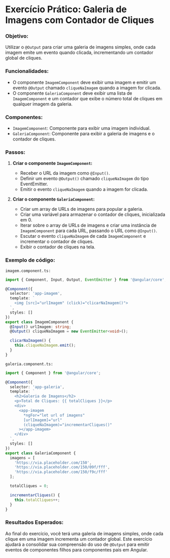 # Exercício Prático: Galeria de Imagens com Contador de Cliques

### **Objetivo:**

Utilizar o `@Output` para criar uma galeria de imagens simples, onde cada imagem emite um evento quando clicada, incrementando um contador global de cliques.

### **Funcionalidades:**

- O componente `ImagemComponent` deve exibir uma imagem e emitir um evento `@Output` chamado `cliqueNaImagem` quando a imagem for clicada.
- O componente `GaleriaComponent` deve exibir uma lista de `ImagemComponent` e um contador que exibe o número total de cliques em qualquer imagem da galeria.

### **Componentes:**

- `ImagemComponent`: Componente para exibir uma imagem individual.
- `GaleriaComponent`: Componente para exibir a galeria de imagens e o contador de cliques.

### **Passos:**

1. **Criar o componente `ImagemComponent`:**

   - Receber o URL da imagem como `@Input()`.
   - Definir um evento `@Output()` chamado `cliqueNaImagem` do tipo EventEmitter<void>.
   - Emitir o evento `cliqueNaImagem` quando a imagem for clicada.

2. **Criar o componente `GaleriaComponent`:**

   - Criar um array de URLs de imagens para popular a galeria.
   - Criar uma variável para armazenar o contador de cliques, inicializada em 0.
   - Iterar sobre o array de URLs de imagens e criar uma instância de `ImagemComponent` para cada URL, passando o URL como `@Input()`.
   - Escutar o evento `cliqueNaImagem` de cada `ImagemComponent` e incrementar o contador de cliques.
   - Exibir o contador de cliques na tela.

### **Exemplo de código:**

`imagem.component.ts:`

```ts
import { Component, Input, Output, EventEmitter } from '@angular/core';

@Component({
  selector: 'app-imagem',
  template: `
    <img [src]="urlImagem" (click)="clicarNaImagem()">
  `,
  styles: []
})
export class ImagemComponent {
  @Input() urlImagem: string;
  @Output() cliqueNaImagem = new EventEmitter<void>();

  clicarNaImagem() {
    this.cliqueNaImagem.emit();
  }
}
```

`galeria.component.ts:`

```ts
import { Component } from '@angular/core';

@Component({
  selector: 'app-galeria',
  template: `
    <h2>Galeria de Imagens</h2>
    <p>Total de Cliques: {{ totalCliques }}</p>
    <div>
      <app-imagem 
        *ngFor="let url of imagens"
        [urlImagem]="url"
        (cliqueNaImagem)="incrementarCliques()"
      ></app-imagem>
    </div>
  `,
  styles: []
})
export class GaleriaComponent {
  imagens = [
    'https://via.placeholder.com/150',
    'https://via.placeholder.com/150/09f/fff',
    'https://via.placeholder.com/150/f9c/fff'
  ];

  totalCliques = 0;

  incrementarCliques() {
    this.totalCliques++;
  }
}
```

### **Resultados Esperados:**

Ao final do exercício, você terá uma galeria de imagens simples, onde cada clique em uma imagem incrementa um contador global. Este exercício ajudará a consolidar sua compreensão do uso de `@Output` para emitir eventos de componentes filhos para componentes pais em Angular.
